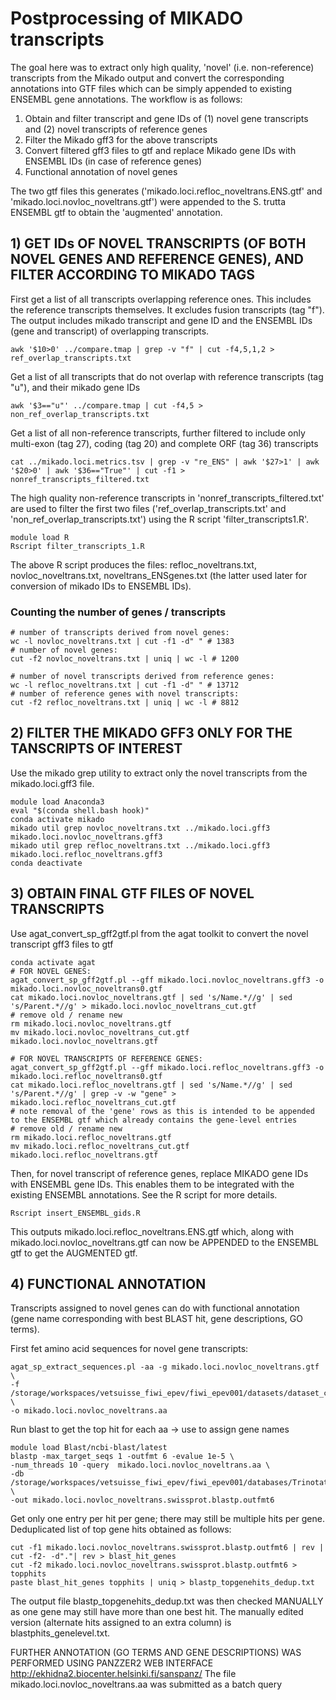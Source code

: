 # Postprocessing of MIKADO transcripts
The goal here was to extract only high quality, 'novel' (i.e. non-reference) transcripts from the Mikado output and convert the corresponding annotations into GTF files which can be simply appended to existing ENSEMBL gene annotations.
The workflow is as follows:

1) Obtain and filter transcript and gene IDs of (1) novel gene transcripts and (2) novel transcripts of reference genes
2) Filter the Mikado gff3 for the above transcripts
3) Convert filtered gff3 files to gtf and replace Mikado gene IDs with ENSEMBL IDs (in case of reference genes)
4) Functional annotation of novel genes

The two gtf files this generates ('mikado.loci.refloc_noveltrans.ENS.gtf' and 'mikado.loci.novloc_noveltrans.gtf') were appended to the S. trutta ENSEMBL gtf to obtain the 'augmented' annotation.
## 1) GET IDs OF NOVEL TRANSCRIPTS (OF BOTH NOVEL GENES AND REFERENCE GENES), AND FILTER ACCORDING TO MIKADO TAGS
First get a list of all transcripts overlapping reference ones. This includes the reference transcripts themselves. It excludes fusion transcripts (tag "f"). The output includes mikado transcript and gene ID and the ENSEMBL IDs (gene and transcript) of overlapping transcripts.
```
awk '$10>0' ../compare.tmap | grep -v "f" | cut -f4,5,1,2 > ref_overlap_transcripts.txt
```
Get a list of all transcripts that do not overlap with reference transcripts (tag "u"), and their mikado gene IDs
```
awk '$3=="u"' ../compare.tmap | cut -f4,5 > non_ref_overlap_transcripts.txt
```
Get a list of all non-reference transcripts, further filtered to include only multi-exon (tag 27), coding (tag 20) and complete ORF (tag 36) transcripts  
```
cat ../mikado.loci.metrics.tsv | grep -v "re_ENS" | awk '$27>1' | awk '$20>0' | awk '$36=="True"' | cut -f1 > nonref_transcripts_filtered.txt
```
The high quality non-reference transcripts in 'nonref_transcripts_filtered.txt' are used to filter the first two files ('ref_overlap_transcripts.txt' and 'non_ref_overlap_transcripts.txt') using the R script 'filter_transcripts1.R'.
```
module load R
Rscript filter_transcripts_1.R
```
The above R script produces the files: refloc_noveltrans.txt, novloc_noveltrans.txt, noveltrans_ENSgenes.txt (the latter used later for conversion of mikado IDs to ENSEMBL IDs).
### Counting the number of genes / transcripts
```
# number of transcripts derived from novel genes:
wc -l novloc_noveltrans.txt | cut -f1 -d" " # 1383
# number of novel genes:
cut -f2 novloc_noveltrans.txt | uniq | wc -l # 1200

# number of novel transcripts derived from reference genes:
wc -l refloc_noveltrans.txt | cut -f1 -d" " # 13712
# number of reference genes with novel transcripts:
cut -f2 refloc_noveltrans.txt | uniq | wc -l # 8812
```
## 2) FILTER THE MIKADO GFF3 ONLY FOR THE TANSCRIPTS OF INTEREST
Use the mikado grep utility to extract only the novel transcripts from the mikado.loci.gff3 file.
```
module load Anaconda3
eval "$(conda shell.bash hook)" 
conda activate mikado
mikado util grep novloc_noveltrans.txt ../mikado.loci.gff3 mikado.loci.novloc_noveltrans.gff3
mikado util grep refloc_noveltrans.txt ../mikado.loci.gff3 mikado.loci.refloc_noveltrans.gff3
conda deactivate
```
## 3) OBTAIN FINAL GTF FILES OF NOVEL TRANSCRIPTS
Use agat_convert_sp_gff2gtf.pl from the agat toolkit to convert the novel transcript gff3 files to gtf
```
conda activate agat
# FOR NOVEL GENES:
agat_convert_sp_gff2gtf.pl --gff mikado.loci.novloc_noveltrans.gff3 -o mikado.loci.novloc_noveltrans0.gtf
cat mikado.loci.novloc_noveltrans.gtf | sed 's/Name.*//g' | sed 's/Parent.*//g' > mikado.loci.novloc_noveltrans_cut.gtf
# remove old / rename new
rm mikado.loci.novloc_noveltrans.gtf
mv mikado.loci.novloc_noveltrans_cut.gtf mikado.loci.novloc_noveltrans.gtf

# FOR NOVEL TRANSCRIPTS OF REFERENCE GENES:
agat_convert_sp_gff2gtf.pl --gff mikado.loci.refloc_noveltrans.gff3 -o mikado.loci.refloc_noveltrans0.gtf
cat mikado.loci.refloc_noveltrans.gtf | sed 's/Name.*//g' | sed 's/Parent.*//g' | grep -v -w "gene" > mikado.loci.refloc_noveltrans_cut.gtf 
# note removal of the 'gene' rows as this is intended to be appended to the ENSEMBL gtf which already contains the gene-level entries
# remove old / rename new
rm mikado.loci.refloc_noveltrans.gtf
mv mikado.loci.refloc_noveltrans_cut.gtf mikado.loci.refloc_noveltrans.gtf
```
Then, for novel transcript of reference genes, replace MIKADO gene IDs with ENSEMBL gene IDs. This enables them to be integrated with the existing ENSEMBL annotations. See the R script for more details.
```
Rscript insert_ENSEMBL_gids.R
```
This outputs mikado.loci.refloc_noveltrans.ENS.gtf which, along with mikado.loci.novloc_noveltrans.gtf can now be APPENDED to the ENSEMBL gtf to get the AUGMENTED gtf.
## 4) FUNCTIONAL ANNOTATION
Transcripts assigned to novel genes can do with functional annotation (gene name corresponding with best BLAST hit, gene descriptions, GO terms).

First fet amino acid sequences for novel gene transcripts:
```
agat_sp_extract_sequences.pl -aa -g mikado.loci.novloc_noveltrans.gtf \
-f /storage/workspaces/vetsuisse_fiwi_epev/fiwi_epev001/datasets/dataset_collection/trout/transcriptome/Salmo_trutta.fSalTru1.1.dna.toplevel.fa \
-o mikado.loci.novloc_noveltrans.aa
```
Run blast to get the top hit for each aa -> use to assign gene names
```
module load Blast/ncbi-blast/latest
blastp -max_target_seqs 1 -outfmt 6 -evalue 1e-5 \
-num_threads 10 -query  mikado.loci.novloc_noveltrans.aa \
-db /storage/workspaces/vetsuisse_fiwi_epev/fiwi_epev001/databases/Trinotate/uniprot_sprot.pep \
-out mikado.loci.novloc_noveltrans.swissprot.blastp.outfmt6
```
Get only one entry per hit per gene; there may still be multiple hits per gene. Deduplicated list of top gene hits obtained as follows:
```
cut -f1 mikado.loci.novloc_noveltrans.swissprot.blastp.outfmt6 | rev | cut -f2- -d"."| rev > blast_hit_genes
cut -f2 mikado.loci.novloc_noveltrans.swissprot.blastp.outfmt6 > topphits
paste blast_hit_genes topphits | uniq > blastp_topgenehits_dedup.txt
```
The output file blastp_topgenehits_dedup.txt was then checked MANUALLY as one gene may still have more than one best hit.
The manually edited version (alternate hits assigned to an extra column) is blastphits_genelevel.txt.

FURTHER ANNOTATION (GO TERMS AND GENE DESCRIPTIONS) WAS PERFORMED USING PANZZER2 WEB INTERFACE
http://ekhidna2.biocenter.helsinki.fi/sanspanz/
The file mikado.loci.novloc_noveltrans.aa was submitted as a batch query
